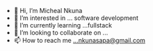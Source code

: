 - 👋 Hi, I’m Micheal Nkuna
- 👀 I’m interested in ... software development
- 🌱 I’m currently learning ...fullstack
- 💞️ I’m looking to collaborate on ... 
- 📫 How to reach me ...nkunasapa@gmail.com

<!---
nkunasap/nkunasap is a ✨ special ✨ repository because its `README.md` (this file) appears on your GitHub profile.
You can click the Preview link to take a look at your changes.
--->
